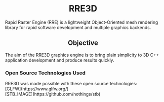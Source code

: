 <h1 align="center"><strong>RRE3D</strong></h1>
Rapid Raster Engine (RRE) is a lightweight Object-Oriented mesh rendering library for rapid software development and multiple graphics backends.

<h2 align="center"><strong>Objective</strong></h2>
The aim of the RRE3D graphics engine is to bring plain simplicity to 3D C++ application development and produce results quickly.

<h3 align="left"><strong>Open Source Technologies Used</strong></h3>
RRE3D was made possible with these open source technologies:<br>
[GLFW](https://www.glfw.org/)<br>
[STB_IMAGE](https://github.com/nothings/stb)<br>
